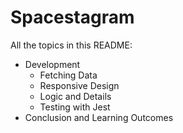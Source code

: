 # Spacestagram

All the topics in this README:
* Development
  * Fetching Data
  * Responsive Design
  * Logic and Details
  * Testing with Jest
* Conclusion and Learning Outcomes
